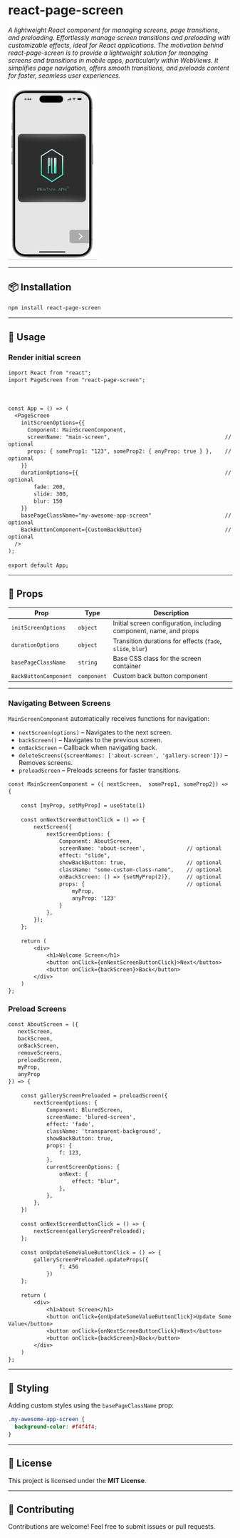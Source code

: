 # react-page-screen



*A lightweight React component for managing screens, page transitions, and preloading. Effortlessly manage screen transitions and preloading with customizable effects, ideal for React applications.*
*The motivation behind react-page-screen is to provide a lightweight solution for managing screens and transitions in mobile apps, particularly within WebViews. It simplifies page navigation, offers smooth transitions, and preloads content for faster, seamless user experiences.*

<img src="https://github.com/PragmaLabX/react-page-screen/blob/main/demo.gif?raw=true" alt="Demo GIF" width="200"/>
  




---

## 📦 Installation


```sh
npm install react-page-screen
```

---

## 🚀 Usage

### Render initial screen

```tsx
import React from "react";
import PageScreen from "react-page-screen";



const App = () => (
  <PageScreen
    initScreenOptions={{
      Component: MainScreenComponent,
      screenName: "main-screen",                                    // optional
      props: { someProp1: "123", someProp2: { anyProp: true } },    // optional
    }}
    durationOptions={{                                              // optional
        fade: 200,
        slide: 300,
        blur: 150
    }}
    basePageClassName="my-awesome-app-screen"                       // optional
    BackButtonComponent={CustomBackButton}                          // optional
  />
);

export default App;
```

---

## 🔧 Props

| Prop                  | Type        | Description                                                        |
| --------------------- | ----------- | ------------------------------------------------------------------ |
| `initScreenOptions`   | `object`    | Initial screen configuration, including component, name, and props |
| `durationOptions`     | `object`    | Transition durations for effects (`fade`, `slide`, `blur`)         |
| `basePageClassName`   | `string`    | Base CSS class for the screen container                            |
| `BackButtonComponent` | `component` | Custom back button component                                       |

---



### Navigating Between Screens

`MainScreenComponent` automatically receives functions for navigation:

- `nextScreen(options)` – Navigates to the next screen.
- `backScreen()` – Navigates to the previous screen.
- `onBackScreen` – Callback when navigating back.
- `deleteScreens({screenNames: ['about-screen', 'gallery-screen']})` – Removes screens.
- `preloadScreen` – Preloads screens for faster transitions.

```tsx
const MainScreenComponent = ({ nextScreen,  someProp1, someProp2}) => {

    const [myProp, setMyProp] = useState(1)
    
    const onNextScreenButtonClick = () => {
        nextScreen({
            nextScreenOptions: {
                Component: AboutScreen,
                screenName: 'about-screen',             // optional
                effect: "slide",
                showBackButton: true,                   // optional
                className: "some-custom-class-name",    // optional
                onBackScreen: () => {setMyProp(2)},     // optional
                props: {                                // optional
                    myProp,
                    anyProp: '123'
                }
            },
        });
    };
    
    return (
        <div>
            <h1>Welcome Screen</h1>
            <button onClick={onNextScreenButtonClick}>Next</button>
            <button onClick={backScreen}>Back</button>
        </div>
    )
};
```


### Preload Screens


```tsx
const AboutScreen = ({ 
   nextScreen, 
   backScreen, 
   onBackScreen, 
   removeScreens, 
   preloadScreen,
   myProp,
   anyProp
}) => {

    const galleryScreenPreloaded = preloadScreen({
        nextScreenOptions: {
            Component: BluredScreen,
            screenName: 'blured-screen',
            effect: 'fade',
            className: 'transparent-background',
            showBackButton: true,
            props: {
                f: 123,
            },
            currentScreenOptions: {
                onNext: {
                    effect: "blur",
                },
            },
        },
    })
    
    const onNextScreenButtonClick = () => {
        nextScreen(galleryScreenPreloaded);
    };

    const onUpdateSomeValueButtonClick = () => {
        galleryScreenPreloaded.updateProps({
                f: 456
            })
    };
    
    return (
        <div>
            <h1>About Screen</h1>
            <button onClick={onUpdateSomeValueButtonClick}>Update Some Value</button>
            <button onClick={onNextScreenButtonClick}>Next</button>
            <button onClick={backScreen}>Back</button>
        </div>
    )
};
```


---

## 🎨 Styling

Adding custom styles using the `basePageClassName` prop:

```css
.my-awesome-app-screen {
  background-color: #f4f4f4;
}
```

---

## 📜 License

This project is licensed under the **MIT License**.

---

## 📣 Contributing

Contributions are welcome! Feel free to submit issues or pull requests.

